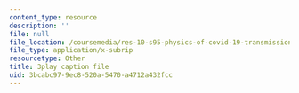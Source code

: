 ```yaml
---
content_type: resource
description: ''
file: null
file_location: /coursemedia/res-10-s95-physics-of-covid-19-transmission-fall-2020/3bcabc979ec8520a5470a4712a432fcc_P9hTSTZAxqs.srt
file_type: application/x-subrip
resourcetype: Other
title: 3play caption file
uid: 3bcabc97-9ec8-520a-5470-a4712a432fcc
---
```


